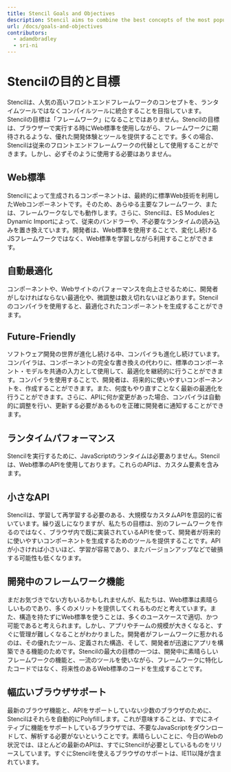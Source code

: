 ```yaml
---
title: Stencil Goals and Objectives
description: Stencil aims to combine the best concepts of the most popular frontend frameworks into a compile-time tool rather than run-time tool.
url: /docs/goals-and-objectives
contributors:
  - adamdbradley
  - sri-ni
---
```


# Stencilの目的と目標
Stencilは、人気の高いフロントエンドフレームワークのコンセプトを、ランタイムツールではなくコンパイルツールに統合することを目指しています。Stencilの目標は「フレームワーク」になることではありません。Stencilの目標は、ブラウザーで実行する時にWeb標準を使用しながら、フレームワークに期待されるような、優れた開発体験とツールを提供することです。多くの場合、Stencilは従来のフロントエンドフレームワークの代替として使用することができます。しかし、必ずそのように使用する必要はありません。

## Web標準
Stencilによって生成されるコンポーネントは、最終的に標準Web技術を利用したWebコンポーネントです。そのため、あらゆる主要なフレームワーク、または、フレームワークなしでも動作します。さらに、Stencilは、ES ModulesとDynamic Importによって、従来のバンドラーや、不必要なランタイムの読み込みを置き換えています。開発者は、Web標準を使用することで、変化し続けるJSフレームワークではなく、Web標準を学習しながら利用することができます。


## 自動最適化
コンポーネントや、Webサイトのパフォーマンスを向上させるために、開発者がしなければならない最適化や、微調整は数え切れないほどあります。Stencilのコンパイラを使用すると、最適化されたコンポーネントを生成することができます。


## Future-Friendly
ソフトウェア開発の世界が進化し続ける中、コンパイラも進化し続けています。コンパイラは、コンポーネントの完全な書き換えの代わりに、標準のコンポーネント・モデルを共通の入力として使用して、最適化を継続的に行うことができます。コンパイラを使用することで、開発者は、将来的に使いやすいコンポーネントを、作成することができます。また、何度もやり直すことなく最新の最適化を行うことができます。さらに、APIに何か変更があった場合、コンパイラは自動的に調整を行い、更新する必要があるものを正確に開発者に通知することができます。

## ランタイムパフォーマンス
Stencilを実行するために、JavaScriptのランタイムは必要ありません。Stencilは、Web標準のAPIを使用しております。これらのAPIは、カスタム要素を含みます。


## 小さなAPI
Stencilは、学習して再学習する必要のある、大規模なカスタムAPIを意図的に省いています。繰り返しになりますが、私たちの目標は、別のフレームワークを作るのではなく、ブラウザ内で既に実装されているAPIを使って、開発者が将来的に使いやすいコンポーネントを生成するためのツールを提供することです。APIが小さければ小さいほど、学習が容易であり、またバージョンアップなどで破損する可能性も低くなります。


## 開発中のフレームワーク機能
まだお気づきでない方もいるかもしれませんが、私たちは、Web標準は素晴らしいものであり、多くのメリットを提供してくれるものだと考えています。また、構造を持たずにWeb標準を使うことは、多くのユースケースで適切、かつ可能であると考えられます。しかし、アプリやチームの規模が大きくなると、すぐに管理が難しくなることがわかりました。開発者がフレームワークに惹かれるのは、その優れたツール、定義された構造、そして、開発者が迅速にアプリを構築できる機能のためです。Stencilの最大の目標の一つは、開発中に素晴らしいフレームワークの機能と、一流のツールを使いながら、フレームワークに特化したコードではなく、将来性のあるWeb標準のコードを生成することです。


## 幅広いブラウザサポート
最新のブラウザ機能と、APIをサポートしていない少数のブラウザのために、Stencilはそれらを自動的にPolyfillします。これが意味することは、すでにネイティブに機能をサポートしているブラウザでは、不要なJavaScriptをダウンロードして、解析する必要がないということです。素晴らしいことに、今日のWebの状況では、ほとんどの最新のAPIは、すでにStencilが必要としているものをリリースしています。すぐにStencilを使えるブラウザのサポートは、IE11以降が含まれています。